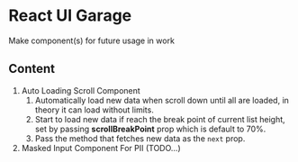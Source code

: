 # React UI Garage
Make component(s) for future usage in work

## Content

1. Auto Loading Scroll Component
    1. Automatically load new data when scroll down until all are loaded, in theory it can load without limits.
    2. Start to load new data if reach the break point of current list height, set by passing **scrollBreakPoint** prop which is default to 70%.
    3. Pass the method that fetches new data as the `next` prop. 
2. Masked Input Component For PII (TODO...)